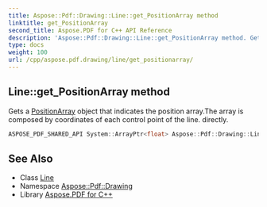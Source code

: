 ```yaml
---
title: Aspose::Pdf::Drawing::Line::get_PositionArray method
linktitle: get_PositionArray
second_title: Aspose.PDF for C++ API Reference
description: 'Aspose::Pdf::Drawing::Line::get_PositionArray method. Gets a PositionArray object that indicates the position array.The array is composed by coordinates of each control point of the line. directly in C++.'
type: docs
weight: 100
url: /cpp/aspose.pdf.drawing/line/get_positionarray/
---
```

## Line::get_PositionArray method


Gets a [PositionArray](../) object that indicates the position array.The array is composed by coordinates of each control point of the line. directly.

```cpp
ASPOSE_PDF_SHARED_API System::ArrayPtr<float> Aspose::Pdf::Drawing::Line::get_PositionArray() const
```

## See Also

* Class [Line](../)
* Namespace [Aspose::Pdf::Drawing](../../)
* Library [Aspose.PDF for C++](../../../)
